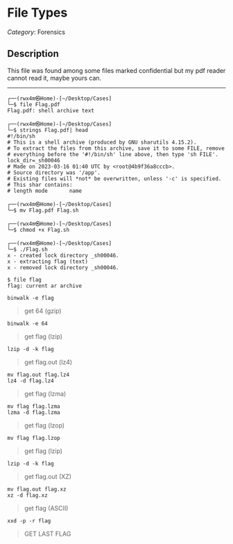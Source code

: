 # File Types

*Category*: Forensics

## Description
This file was found among some files marked confidential but my pdf reader cannot read it, maybe yours can.

---
```
┌──(rwx4m㉿Home)-[~/Desktop/Cases]
└─$ file Flag.pdf   
Flag.pdf: shell archive text
```
```
┌──(rwx4m㉿Home)-[~/Desktop/Cases]
└─$ strings Flag.pdf| head    
#!/bin/sh
# This is a shell archive (produced by GNU sharutils 4.15.2).
# To extract the files from this archive, save it to some FILE, remove
# everything before the '#!/bin/sh' line above, then type 'sh FILE'.
lock_dir=_sh00046
# Made on 2023-03-16 01:40 UTC by <root@4b9f36a8cccb>.
# Source directory was '/app'.
# Existing files will *not* be overwritten, unless '-c' is specified.
# This shar contains:
# length mode       name
```
```
┌──(rwx4m㉿Home)-[~/Desktop/Cases]
└─$ mv Flag.pdf Flag.sh                                                                                                                    
```
```
┌──(rwx4m㉿Home)-[~/Desktop/Cases]
└─$ chmod +x Flag.sh
```
```
┌──(rwx4m㉿Home)-[~/Desktop/Cases]
└─$ ./Flag.sh 
x - created lock directory _sh00046.
x - extracting flag (text)
x - removed lock directory _sh00046.
```
```
$ file flag 
flag: current ar archive
```
```binwalk -e flag```

>get 64 (gzip)

```binwalk -e 64```
>get flag (lzip)

```lzip -d -k flag```
>get flag.out (lz4)

```
mv flag.out flag.lz4
lz4 -d flag.lz4
```
>get flag (lzma)

```
mv flag flag.lzma
lzma -d flag.lzma
```
>get flag (lzop)

```mv flag flag.lzop```
>get flag (lzip)

```lzip -d -k flag```
>get flag.out (XZ)

```
mv flag.out flag.xz
xz -d flag.xz
```
>get flag (ASCII)

```
xxd -p -r flag
```
>GET LAST FLAG

